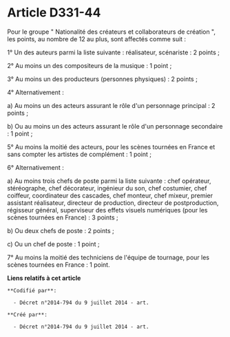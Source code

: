 # Article D331-44

Pour le groupe " Nationalité des créateurs et collaborateurs de création ", les points, au nombre de 12 au plus, sont
affectés comme suit : 

1° Un des auteurs parmi la liste suivante : réalisateur, scénariste : 2 points ; 

2° Au moins un des compositeurs de la musique : 1 point ; 

3° Au moins un des producteurs (personnes physiques) : 2 points ; 

4° Alternativement : 

a) Au moins un des acteurs assurant le rôle d'un personnage principal : 2 points ; 

b) Ou au moins un des acteurs assurant le rôle d'un personnage secondaire : 1 point ; 

5° Au moins la moitié des acteurs, pour les scènes tournées en France et sans compter les artistes de complément : 1 point ; 

6° Alternativement : 

a) Au moins trois chefs de poste parmi la liste suivante : chef opérateur, stéréographe, chef décorateur, ingénieur du son,
chef costumier, chef coiffeur, coordinateur des cascades, chef monteur, chef mixeur, premier assistant réalisateur, directeur
de production, directeur de postproduction, régisseur général, superviseur des effets visuels numériques (pour les scènes
tournées en France) : 3 points ; 

b) Ou deux chefs de poste : 2 points ; 

c) Ou un chef de poste : 1 point ; 

7° Au moins la moitié des techniciens de l'équipe de tournage, pour les scènes tournées en France : 1 point.

**Liens relatifs à cet article**

	**Codifié par**:

	  - Décret n°2014-794 du 9 juillet 2014 - art.

	**Créé par**:

	  - Décret n°2014-794 du 9 juillet 2014 - art.
